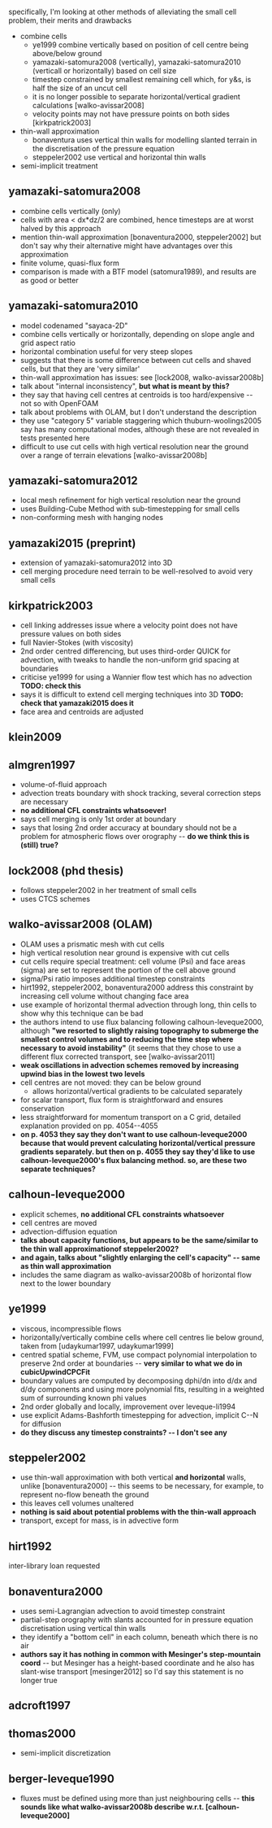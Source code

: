 specifically, I'm looking at other methods of alleviating the small cell problem, their merits and drawbacks

- combine cells
  - ye1999 combine vertically based on position of cell centre being above/below ground
  - yamazaki-satomura2008 (vertically), yamazaki-satomura2010 (verticall or horizontally) based on cell size
  - timestep constrained by smallest remaining cell which, for y&s, is half the size of an uncut cell
  - it is no longer possible to separate horizontal/vertical gradient calculations [walko-avissar2008]
  - velocity points may not have pressure points on both sides [kirkpatrick2003]
- thin-wall approximation
  - bonaventura uses vertical thin walls for modelling slanted terrain in the discretisation of the pressure equation
  - steppeler2002 use vertical and horizontal thin walls
- semi-implicit treatment

yamazaki-satomura2008
---------------------

- combine cells vertically (only)
- cells with area < dx\*dz/2 are combined, hence timesteps are at worst halved by this approach
- mention thin-wall approximation [bonaventura2000, steppeler2002] but don't say why their alternative might have advantages over this approximation
- finite volume, quasi-flux form
- comparison is made with a BTF model (satomura1989), and results are as good or better

yamazaki-satomura2010
---------------------

- model codenamed "sayaca-2D"
- combine cells vertically or horizontally, depending on slope angle and grid aspect ratio
- horizontal combination useful for very steep slopes
- suggests that there is some difference between cut cells and shaved cells, but that they are 'very similar'
- thin-wall approximation has issues: see [lock2008, walko-avissar2008b]
- talk about "internal inconsistency", **but what is meant by this?**
- they say that having cell centres at centroids is too hard/expensive -- not so with OpenFOAM
- talk about problems with OLAM, but I don't understand the description
- they use "category 5" variable staggering which thuburn-woolings2005 say has many computational modes, although these are not revealed in tests presented here
- difficult to use cut cells with high vertical resolution near the ground over a range of terrain elevations [walko-avissar2008b]

yamazaki-satomura2012
---------------------

- local mesh refinement for high vertical resolution near the ground
- uses Building-Cube Method with sub-timestepping for small cells
- non-conforming mesh with hanging nodes

yamazaki2015 (preprint)
-----------------------

- extension of yamazaki-satomura2012 into 3D
- cell merging procedure need terrain to be well-resolved to avoid very small cells

kirkpatrick2003
---------------

- cell linking addresses issue where a velocity point does not have pressure values on both sides
- full Navier-Stokes (with viscosity)
- 2nd order centred differencing, but uses third-order QUICK for advection, with tweaks to handle the non-uniform grid spacing at boundaries
- criticise ye1999 for using a Wannier flow test which has no advection **TODO: check this**
- says it is difficult to extend cell merging techniques into 3D **TODO: check that yamazaki2015 does it**
- face area and centroids are adjusted

klein2009
---------


almgren1997
-----------

- volume-of-fluid approach
- advection treats boundary with shock tracking, several correction steps are necessary
- **no additional CFL constraints whatsoever!**
- says cell merging is only 1st order at boundary 
- says that losing 2nd order accuracy at boundary should not be a problem for atmospheric flows over orography -- **do we think this is (still) true?**


lock2008 (phd thesis)
---------------------

- follows steppeler2002 in her treatment of small cells
- uses CTCS schemes

walko-avissar2008 (OLAM)
------------------------

- OLAM uses a prismatic mesh with cut cells
- high vertical resolution near ground is expensive with cut cells
- cut cells require special treatment: cell volume (Psi) and face areas (sigma) are set to represent the portion of the cell above ground
- sigma/Psi ratio imposes additional timestep constraints
- hirt1992, steppeler2002, bonaventura2000 address this constraint by increasing cell volume without changing face area
- use example of horizontal thermal advection through long, thin cells to show why this technique can be bad
- the authors intend to use flux balancing following calhoun-leveque2000, although **"we resorted to slightly raising topography to submerge the smallest control volumes and to reducing the time step where necessary to avoid instability"** (it seems that they chose to use a different flux corrected transport, see [walko-avissar2011]
- **weak oscillations in advection schemes removed by increasing upwind bias in the lowest two levels**
- cell centres are not moved: they can be below ground
  - allows horizontal/vertical gradients to be calculated separately
- for scalar transport, flux form is straightforward and ensures conservation
- less straightforward for momentum transport on a C grid, detailed explanation provided on pp. 4054--4055
- **on p. 4053 they say they don't want to use calhoun-leveque2000 because that would prevent calculating horizontal/vertical pressure gradients separately.  but then on p. 4055 they say they'd like to use calhoun-leveque2000's flux balancing method.  so, are these two separate techniques?**


calhoun-leveque2000
-------------------

- explicit schemes, **no additional CFL constraints whatsoever**
- cell centres are moved
- advection-diffusion equation
- **talks about capacity functions, but appears to be the same/similar to the thin wall approximationof steppeler2002?**
- **and again, talks about "slightly enlarging the cell's capacity" -- same as thin wall approximation**
- includes the same diagram as walko-avissar2008b of horizontal flow next to the lower boundary

ye1999
------

- viscous, incompressible flows
- horizontally/vertically combine cells where cell centres lie below ground, taken from [udaykumar1997, udaykumar1999]
- centred spatial scheme, FVM, use compact polynomial interpolation to preserve 2nd order at boundaries -- **very similar to what we do in cubicUpwindCPCFit**
- boundary values are computed by decomposing dphi/dn into d/dx and d/dy components and using more polynomial fits, resulting in a weighted sum of surrounding known phi values
- 2nd order globally and locally, improvement over leveque-li1994
- use explicit Adams-Bashforth timestepping for advection, implicit C--N for diffusion
- **do they discuss any timestep constraints? -- I don't see any**

steppeler2002
-------------

- use thin-wall approximation with both vertical **and horizontal** walls, unlike [bonaventura2000] -- this seems to be necessary, for example, to represent no-flow beneath the ground
- this leaves cell volumes unaltered
- **nothing is said about potential problems with the thin-wall approach**
- transport, except for mass, is in advective form

hirt1992
--------

inter-library loan requested

bonaventura2000
---------------

- uses semi-Lagrangian advection to avoid timestep constraint
- partial-step orography with slants accounted for in pressure equation discretisation using vertical thin walls
- they identify a "bottom cell" in each column, beneath which there is no air
- **authors say it has nothing in common with Mesinger's step-mountain coord** -- but Mesinger has a height-based coordinate and he also has slant-wise transport [mesinger2012] so I'd say this statement is no longer true

adcroft1997
-----------

thomas2000
----------

- semi-implicit discretization

berger-leveque1990
------------------

- fluxes must be defined using more than just neighbouring cells -- **this sounds like what walko-avissar2008b describe w.r.t. [calhoun-leveque2000]**
